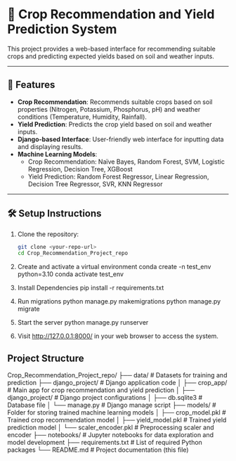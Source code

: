 # 🌾 Crop Recommendation and Yield Prediction System

This project provides a web-based interface for recommending suitable crops and predicting expected yields based on soil and weather inputs.

---

## 🚀 Features

- **Crop Recommendation**: Recommends suitable crops based on soil properties (Nitrogen, Potassium, Phosphorus, pH) and weather conditions (Temperature, Humidity, Rainfall).
- **Yield Prediction**: Predicts the crop yield based on soil and weather inputs.
- **Django-based Interface**: User-friendly web interface for inputting data and displaying results.
- **Machine Learning Models**: 
  - Crop Recommendation: Naïve Bayes, Random Forest, SVM, Logistic Regression, Decision Tree, XGBoost
  - Yield Prediction: Random Forest Regressor, Linear Regression, Decision Tree Regressor, SVR, KNN Regressor

---

## 🛠 Setup Instructions

1. Clone the repository:
   ```bash
   git clone <your-repo-url>
   cd Crop_Recommendation_Project_repo

2. Create and activate a virtual environment
    conda create -n test_env python=3.10
    conda activate test_env

3. Install Dependencies
    pip install -r requirements.txt

4. Run migrations
    python manage.py makemigrations
    python manage.py migrate

5. Start the server
    python manage.py runserver

6. Visit http://127.0.0.1:8000/ in your web browser to access the system.


## Project Structure

Crop_Recommendation_Project_repo/
├── data/                  # Datasets for training and prediction
├── django_project/        # Django application code
│   ├── crop_app/          # Main app for crop recommendation and yield prediction
│   ├── django_project/    # Django project configurations
│   ├── db.sqlite3         # Database file
│   └── manage.py          # Django manage script
├── models/                # Folder for storing trained machine learning models
│   ├── crop_model.pkl     # Trained crop recommendation model
│   ├── yield_model.pkl    # Trained yield prediction model
│   └── scaler_encoder.pkl # Preprocessing scaler and encoder
├── notebooks/             # Jupyter notebooks for data exploration and model development
├── requirements.txt       # List of required Python packages
└── README.md              # Project documentation (this file)


